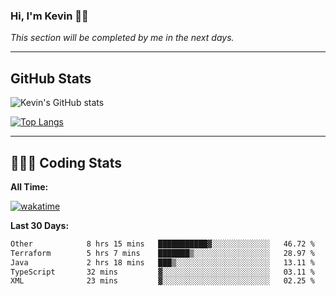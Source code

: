 ### Hi, I'm Kevin 👋🏻

_This section will be completed by me in the next days._


--- 
## GitHub Stats
![Kevin's GitHub stats](https://github-readme-stats.vercel.app/api?username=kevin-kraus&show_icons=true&theme=dark)

[![Top Langs](https://github-readme-stats.vercel.app/api/top-langs/?username=kevin-kraus&layout=compact&theme=dark)]()

---
## 🧑🏻‍💻 Coding Stats

**All Time:**

[![wakatime](https://wakatime.com/badge/user/2ee1869b-72a2-4c21-b5f7-e95432f5a1cf.svg?style=flat)](https://wakatime.com/@2ee1869b-72a2-4c21-b5f7-e95432f5a1cf)

**Last 30 Days:**

<!--START_SECTION:waka-->

```txt
Other            8 hrs 15 mins   ███████████▓░░░░░░░░░░░░░   46.72 %
Terraform        5 hrs 7 mins    ███████▒░░░░░░░░░░░░░░░░░   28.97 %
Java             2 hrs 18 mins   ███▒░░░░░░░░░░░░░░░░░░░░░   13.11 %
TypeScript       32 mins         ▓░░░░░░░░░░░░░░░░░░░░░░░░   03.11 %
XML              23 mins         ▓░░░░░░░░░░░░░░░░░░░░░░░░   02.25 %
```

<!--END_SECTION:waka-->
